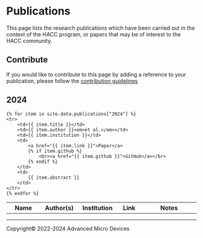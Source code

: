 # Publications

This page lists the research publications which have been carried out in the context of the HACC program, or papers that may be of interest to the HACC community.

## Contribute

If you would like to contribute to this page by adding a reference to your publication, please follow the [contribution guidelines](contributing.md)

## 2024

<table width="100%">
    <tr>
        <th width="200">Name</th>
        <th width="120">Author(s)</th>
        <th width="120">Institution</th>
        <th width="120">Link</th>
        <th width="500">Notes</th>
    </tr>

    {% for item in site.data.publications["2024"] %}
    <tr>
        <td>{{ item.title }}</td>
        <td>{{ item.author }}<em>et al.</em></td>
        <td>{{ item.institution }}</td>
        <td>
            <a href="{{ item.link }}">Paper</a>
            {% if item.github %}
                <br><a href="{{ item.github }}">GitHub</a></br>
            {% endif %}
        </td>
        <td>
            {{ item.abstract }}
        </td>
    </tr>
    {% endfor %}
</table>

---------------------------------------
<p class="copyright">Copyright&copy; 2022-2024 Advanced Micro Devices</p>
